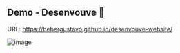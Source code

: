 ## Demo - Desenvouve :iphone:

URL: https://hebergustavo.github.io/desenvouve-website/

![image](https://github.com/user-attachments/assets/82071ea8-1199-4058-855a-06f4de247761)
